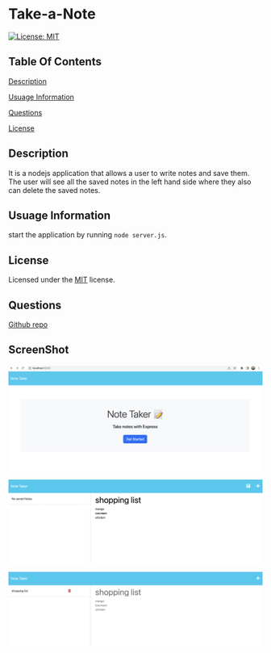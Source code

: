# Take-a-Note

[![License: MIT](https://img.shields.io/badge/License-MIT-yellow.svg)](https://opensource.org/licenses/MIT)

## Table Of Contents

[Description](#description)

[Usuage Information](#usuage-information)

[Questions](#questions)

[License](#license)

## Description

It is a nodejs application that allows a user to write notes and save them. The user will see all the saved notes in the left hand side where they also can delete the saved notes.

## Usuage Information

start the application by running `node server.js`.

## License

Licensed under the [MIT](https://choosealicense.com/licenses/mit) license.

## Questions

[Github repo](https://github.com/devAsmi/take-a-note)

## ScreenShot

![Screenshot of home page](./homepage.png)

![Screenshot of newnote](./newnote.png)

![Screenshot of notelist](./notelist.png)
